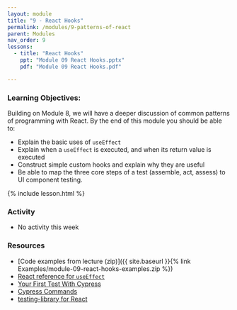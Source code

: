 ```yaml
---
layout: module
title: "9 - React Hooks"
permalink: /modules/9-patterns-of-react
parent: Modules
nav_order: 9
lessons: 
  - title: "React Hooks"
    ppt: "Module 09 React Hooks.pptx"
    pdf: "Module 09 React Hooks.pdf"

---
```

### Learning Objectives:
Building on Module 8, we will have a deeper discussion of common patterns of programming with React. By the end of this module you should be able to:

* Explain the basic uses of `useEffect`
* Explain when a `useEffect` is executed, and when its return value is executed
* Construct simple custom hooks and explain why they are useful
* Be able to map the three core steps of a test (assemble, act, assess) to UI component testing.


{% include lesson.html %}

### Activity
* No activity this week


### Resources
* [Code examples from lecture (zip)]({{ site.baseurl }}{% link Examples/module-09-react-hooks-examples.zip %})
* [React reference for `useEffect`](https://react.dev/reference/react/useEffect)
* [Your First Test With Cypress](https://docs.cypress.io/guides/end-to-end-testing/writing-your-first-end-to-end-test)
* [Cypress Commands](https://docs.cypress.io/api/table-of-contents#Cypress-API)
* [testing-library for React](https://testing-library.com/)
